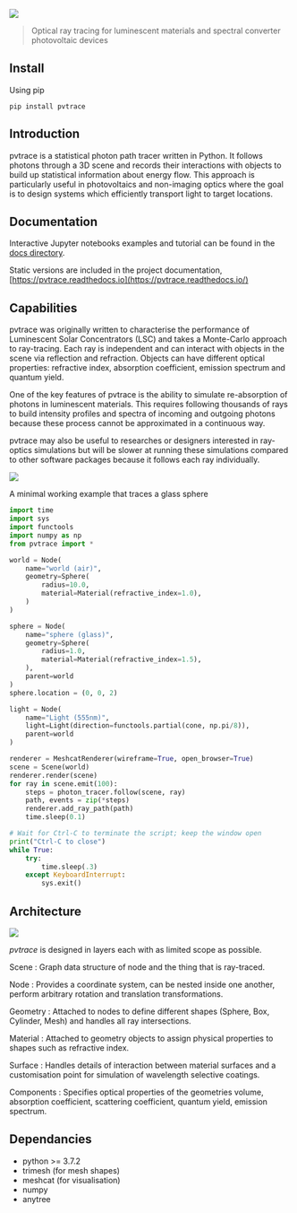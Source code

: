 ![](https://raw.githubusercontent.com/danieljfarrell/pvtrace/master/docs/logo.png)

> Optical ray tracing for luminescent materials and spectral converter photovoltaic devices 

## Install

Using pip

    pip install pvtrace

## Introduction

pvtrace is a statistical photon path tracer written in Python. It follows photons through a 3D scene and records their interactions with objects to build up statistical information about energy flow. This approach is particularly useful in photovoltaics and non-imaging optics where the goal is to design systems which efficiently transport light to target locations.

## Documentation

Interactive Jupyter notebooks examples and tutorial can be found in the [docs directory](https://github.com/danieljfarrell/pvtrace/tree/master/docs).

Static versions are included in the project documentation, [https://pvtrace.readthedocs.io](https://pvtrace.readthedocs.io/)

## Capabilities

pvtrace was originally written to characterise the performance of Luminescent Solar Concentrators (LSC) and takes a Monte-Carlo approach to ray-tracing. Each ray is independent and can interact with objects in the scene via reflection and refraction. Objects can have different optical properties: refractive index, absorption coefficient, emission spectrum and quantum yield.

One of the key features of pvtrace is the ability to simulate re-absorption of photons in luminescent materials. This requires following thousands of rays to build intensity profiles and spectra of incoming and outgoing photons because these process cannot be approximated in a continuous way.

pvtrace may also be useful to researches or designers interested in ray-optics simulations but will be slower at running these simulations compared to other software packages because it follows each ray individually.

![](https://raw.githubusercontent.com/danieljfarrell/pvtrace/master/docs/example.png)
    
A minimal working example that traces a glass sphere

```python
import time
import sys
import functools
import numpy as np
from pvtrace import *

world = Node(
    name="world (air)",
    geometry=Sphere(
        radius=10.0,
        material=Material(refractive_index=1.0),
    )
)

sphere = Node(
    name="sphere (glass)",
    geometry=Sphere(
        radius=1.0,
        material=Material(refractive_index=1.5),
    ),
    parent=world
)
sphere.location = (0, 0, 2)

light = Node(
    name="Light (555nm)",
    light=Light(direction=functools.partial(cone, np.pi/8)),
    parent=world
)

renderer = MeshcatRenderer(wireframe=True, open_browser=True)
scene = Scene(world)
renderer.render(scene)
for ray in scene.emit(100):
    steps = photon_tracer.follow(scene, ray)
    path, events = zip(*steps)
    renderer.add_ray_path(path)
    time.sleep(0.1)

# Wait for Ctrl-C to terminate the script; keep the window open
print("Ctrl-C to close")
while True:
    try:
        time.sleep(.3)
    except KeyboardInterrupt:
        sys.exit()
```

## Architecture

![](https://raw.githubusercontent.com/danieljfarrell/pvtrace/master/docs/pvtrace-design.png)

*pvtrace* is designed in layers each with as limited scope as possible.

Scene
: Graph data structure of node and the thing that is ray-traced.

Node
: Provides a coordinate system, can be nested inside one another, perform arbitrary rotation and translation transformations.

Geometry
: Attached to nodes to define different shapes (Sphere, Box, Cylinder, Mesh) and handles all ray intersections.

Material
: Attached to geometry objects to assign physical properties to shapes such as refractive index.

Surface
: Handles details of interaction between material surfaces and a customisation point for simulation of wavelength selective coatings.

Components
: Specifies optical properties of the geometries volume, absorption coefficient, scattering coefficient, quantum yield, emission spectrum.


## Dependancies

* python >= 3.7.2
* trimesh (for mesh shapes)
* meshcat (for visualisation)
* numpy
* anytree